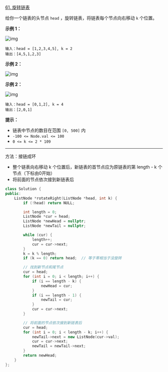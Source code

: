 [61. 旋转链表](https://leetcode-cn.com/problems/rotate-list/)

给你一个链表的头节点 `head` ，旋转链表，将链表每个节点向右移动 `k` 个位置。

**示例 1：**

![img](https://assets.leetcode.com/uploads/2020/11/13/rotate1.jpg)

```
输入：head = [1,2,3,4,5], k = 2
输出：[4,5,1,2,3]
```

**示例 2：**

![img](https://assets.leetcode.com/uploads/2020/11/13/roate2.jpg)

**示例 2：**

![img](https://assets.leetcode.com/uploads/2020/11/13/roate2.jpg)

```
输入：head = [0,1,2], k = 4
输出：[2,0,1]
```

**提示：**

- 链表中节点的数目在范围 `[0, 500]` 内
- `-100 <= Node.val <= 100`
- `0 <= k <= 2 * 109`

---

方法：接链成环

- 整个链表向右移动 k 个位置后，新链表的首节点应为原链表的第 length - k 个节点（下标由0开始）
- 将前面的节点依次接到新链表后

```c++
class Solution {
public:
    ListNode *rotateRight(ListNode *head, int k) {
        if (!head) return NULL;

        int length = 0;
        ListNode *cur = head;
        ListNode *newHead = nullptr;
        ListNode *newTail = nullptr;

        while (cur) {
            length++;
            cur = cur->next;
        }
        k = k % length;
        if (k == 0) return head;  // 等于零相当于没旋转

        // 找到新节点和尾节点
        cur = head;
        for (int i = 0; i < length; i++) {
            if (i == length - k) {
                newHead = cur;
            }
            if (i == length - 1) {
                newTail = cur;
            }
            cur = cur->next;
        }

        // 将前面的节点依次接到新链表后
        cur = head;
        for (int i = 0; i < length - k; i++) {
            newTail->next = new ListNode(cur->val);
            cur = cur->next;
            newTail = newTail->next;
        }
        return newHead;
    }
};
```

